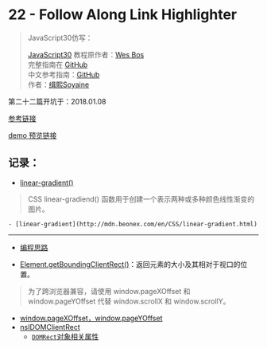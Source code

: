 # 22 - Follow Along Link Highlighter

> JavaScript30仿写：
>
> [JavaScript30](https://javascript30.com) 教程原作者：[Wes Bos](https://github.com/wesbos)    
> 完整指南在 [GitHub](https://github.com/soyaine/JavaScript30)  
> 中文参考指南：[GitHub](https://github.com/soyaine/JavaScript30)  
> 作者：[缉熙Soyaine](https://github.com/soyaine)

第二十二篇开坑于：2018.01.08

[参考链接](https://github.com/soyaine/JavaScript30/tree/master/22%20-%20Follow%20Along%20Link%20Highlighter)

[demo 预览链接](https://hehe1111.github.io/js_demo/js30/22%20-%20Follow%20Along%20Link%20Highlighter/)

## 记录：
- [linear-gradient()](https://developer.mozilla.org/zh-CN/docs/Web/CSS/linear-gradient)
> CSS linear-gradiend() 函数用于创建一个表示两种或多种颜色线性渐变的图片。

    - [linear-gradient](http://mdn.beonex.com/en/CSS/linear-gradient.html)

---

- [编程思路](https://github.com/soyaine/JavaScript30/tree/master/22%20-%20Follow%20Along%20Link%20Highlighter#%E7%BC%96%E7%A8%8B%E6%80%9D%E8%B7%AF)

- [Element.getBoundingClientRect()](https://developer.mozilla.org/zh-CN/docs/Web/API/Element/getBoundingClientRect)：返回元素的大小及其相对于视口的位置。
> 为了跨浏览器兼容，请使用 window.pageXOffset 和 window.pageYOffset 代替 window.scrollX 和 window.scrollY。

- [window.pageXOffset，window.pageYOffset](http://javascript.ruanyifeng.com/bom/window.html#toc9)
- [nsIDOMClientRect](https://developer.mozilla.org/zh-CN/docs/Mozilla/Tech/XPCOM/Reference/Interface/nsIDOMClientRect#Attributes)
    - [`DOMRect`对象相关属性](https://github.com/soyaine/JavaScript30/tree/master/22%20-%20Follow%20Along%20Link%20Highlighter#%E7%9B%B8%E5%85%B3%E7%9F%A5%E8%AF%86)
